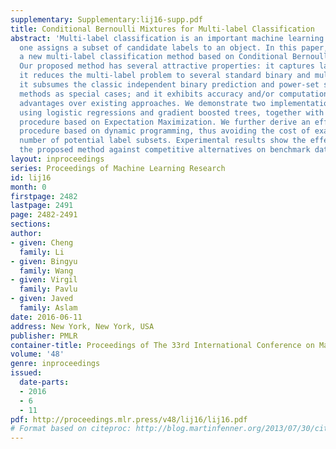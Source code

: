 ```yaml
---
supplementary: Supplementary:lij16-supp.pdf
title: Conditional Bernoulli Mixtures for Multi-label Classification
abstract: 'Multi-label classification is an important machine learning task wherein
  one assigns a subset of candidate labels to an object. In this paper, we propose
  a new multi-label classification method based on Conditional Bernoulli Mixtures.
  Our proposed method has several attractive properties: it captures label dependencies;
  it reduces the multi-label problem to several standard binary and multi-class problems;
  it subsumes the classic independent binary prediction and power-set subset prediction
  methods as special cases; and it exhibits accuracy and/or computational complexity
  advantages over existing approaches. We demonstrate two implementations of our method
  using logistic regressions and gradient boosted trees, together with a simple training
  procedure based on Expectation Maximization. We further derive an efficient prediction
  procedure based on dynamic programming, thus avoiding the cost of examining an exponential
  number of potential label subsets. Experimental results show the effectiveness of
  the proposed method against competitive alternatives on benchmark datasets.'
layout: inproceedings
series: Proceedings of Machine Learning Research
id: lij16
month: 0
firstpage: 2482
lastpage: 2491
page: 2482-2491
sections: 
author:
- given: Cheng
  family: Li
- given: Bingyu
  family: Wang
- given: Virgil
  family: Pavlu
- given: Javed
  family: Aslam
date: 2016-06-11
address: New York, New York, USA
publisher: PMLR
container-title: Proceedings of The 33rd International Conference on Machine Learning
volume: '48'
genre: inproceedings
issued:
  date-parts:
  - 2016
  - 6
  - 11
pdf: http://proceedings.mlr.press/v48/lij16/lij16.pdf
# Format based on citeproc: http://blog.martinfenner.org/2013/07/30/citeproc-yaml-for-bibliographies/
---
```

